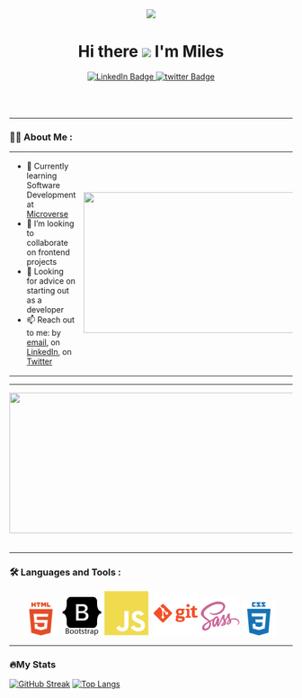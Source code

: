 <div id="header" align="center">
  <img src="https://media.giphy.com/media/l0MYC0LajbaPoEADu/giphy.gif" width="300"/>
  <h1>
    Hi there
    <img src="https://media.giphy.com/media/QuhfLAWmsrjP2HKtdf/giphy.gif" width="30px"/>
    I'm Miles
  </h1>
  
  <div id="badges">
    <a href="https://www.linkedin.com/in/miles09">
      <img src="https://img.shields.io/badge/LinkedIn-grey?style=for-the-badge&logo=linkedin&logoColor=white" alt="LinkedIn Badge"/>
    </a>
    <a href="https://twitter.com/Milez09">
      <img src="https://img.shields.io/badge/twitter-grey?style=for-the-badge&logo=twitter&logoColor=white" alt="twitter Badge"/>
    </a>
    
  </div>
  <img src="https://komarev.com/ghpvc/?username=Timbar09&style=plastic&color=blueviolet" alt=""/>
</div>
<br/>
<br/>

---

### :man_technologist: About Me :


| | |
| :------| :-----------|
| <ul><li>🌱 Currently learning Software Development at [Microverse](https://www.microverse.org/)</li><li>👯 I’m looking to collaborate on frontend projects</li><li>🤔 Looking for advice on starting out as a developer</li><li>📫 Reach out to me: by [email](mailto:tshipimontsho@gmail.com), on [LinkedIn](https://www.linkedin.com/in/miles-mosweu09), on [Twitter](https://twitter.com/Milez09)</ul> | <img src="https://media.giphy.com/media/f3iwJFOVOwuy7K6FFw/giphy.gif" width="500" height="250"/> |

---

<div align="center">
  <img src="https://media.giphy.com/media/26vUGPtrcVlToNV5e/giphy.gif" width="600" height="250"/>
</div>
<br/>

---

### :hammer_and_wrench: Languages and Tools :

<div align="center">
  <img src="https://github.com/devicons/devicon/blob/master/icons/html5/html5-plain-wordmark.svg" title="HTML5" alt="HTML" width="60" height="60"/>&nbsp;
  <img src="https://github.com/devicons/devicon/blob/master/icons/bootstrap/bootstrap-plain-wordmark.svg" title="Bootstrap" **alt="Bootstrap" width="70" height="70"/>
  <img src="https://github.com/devicons/devicon/blob/master/icons/javascript/javascript-plain.svg" title="JavaScript" alt="JavaScript" width="80" height="80"/>&nbsp;
  <img src="https://github.com/devicons/devicon/blob/master/icons/git/git-plain-wordmark.svg" margin-right="50" title="Git" **alt="Git" width="80" height="80"/>
  <img src="https://github.com/devicons/devicon/blob/master/icons/sass/sass-original.svg" title="sass" **alt="sass" width="70" height="70"/>
  <img src="https://github.com/devicons/devicon/blob/master/icons/css3/css3-plain-wordmark.svg"  title="CSS3" alt="CSS" width="60" height="60"/>&nbsp;
</div>

---

### 🔥My Stats

[![GitHub Streak](http://github-readme-streak-stats.herokuapp.com?user=Timbar09&theme=chartreuse-dark&hide_border=true&date_format=j%2Fn%5B%2FY%5D&background=DD272700)](https://git.io/streak-stats)
[![Top Langs](https://github-readme-stats.vercel.app/api/top-langs/?username=Timbar09&layout=compact&theme=vision-friendly-dark)](https://github.com/anuraghazra/github-readme-stats)



